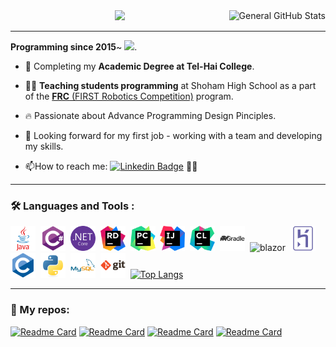 <div id="header" align="center">
<img alt="General GitHub Stats" src="https://github-readme-stats.vercel.app/api?username=nimrod46&show_icons=true&theme=merko&hide=contribs" align="right" />
  
  <img src="https://media.giphy.com/media/vzO0Vc8b2VBLi/giphy.gif" width="220"/>
</div>




<!--

<div id="badges" align="center">
  <a href="https://www.linkedin.com/in/nimrod-m-b308b4122">
    <img src="https://img.shields.io/badge/LinkedIn-blue?style=for-the-badge&logo=linkedin&logoColor=white" alt="LinkedIn Badge"/>
  </a>
</div>
-->

<!--
<div id="counter" align="center">
  <img src="https://komarev.com/ghpvc/?username=nimrod46&style=flat-square&color=blue" alt=""/>
</div>
-->

---
**Programming since 2015**~ <img src="https://media.giphy.com/media/WUlplcMpOCEmTGBtBW/giphy.gif" width="30">.

- 🔭 Completing my **Academic Degree at Tel-Hai College**.

- 👨‍🏫 **Teaching students programming** at Shoham High School as a part of the [**FRC** (FIRST Robotics Competition)](https://www.firstinspires.org/robotics/frc) program.

- 🔥 Passionate about Advance Programming Design Pinciples.

- 🚀 Looking forward for my first job - working with a team and developing my skills.

- :mailbox:How to reach me: [![Linkedin Badge](https://img.shields.io/badge/-LinkedIn-blue?style=flat&logo=Linkedin&logoColor=white)](https://www.linkedin.com/in/nimrod-m-b308b4122)
:man_technologist:

---

### :hammer_and_wrench: Languages and Tools :
<p align="center">
  
  <img src="https://github.com/devicons/devicon/blob/master/icons/java/java-original-wordmark.svg" title="Java" alt="Java" width="40" height="40"/>&nbsp;
  <img src="https://github.com/devicons/devicon/blob/master/icons/csharp/csharp-original.svg" title="Csharp" alt="C#" width="40" height="40"/>&nbsp;
  <img src="https://github.com/devicons/devicon/blob/master/icons/dotnetcore/dotnetcore-original.svg" title="dotnetcore" alt="dotnetcore" width="40" height="40"/>&nbsp;
  <img src="https://github.com/Kek5chen/devicon/blob/develop/icons/rider/rider-original.svg" title="rider" alt="rider" width="40" height="40"/>&nbsp;
  <img src="https://github.com/Kek5chen/devicon/blob/jetbrains-icons/icons/pycharm/pycharm-original.svg" title="pycharm" alt="pycharm" width="40" height="40"/>&nbsp;
  <img src="https://github.com/Kek5chen/devicon/blob/jetbrains-icons/icons/intellij/intellij-original.svg" title="intellij" alt="intellij" width="40" height="40"/>&nbsp;
  <img src="https://github.com/Kek5chen/devicon/blob/develop/icons/clion/clion-original.svg" title="clion" alt="clion" width="40" height="40"/>&nbsp;
  <img src="https://github.com/devicons/devicon/blob/master/icons/gradle/gradle-plain-wordmark.svg" title="gradle" alt="gradle" width="40" height="40"/>&nbsp;
  <img src="https://user-images.githubusercontent.com/58300181/118833035-09ee3a00-b8b9-11eb-95de-ee6e69e2f510.png" title="blazor" alt="blazor" width="40" height="40"/>&nbsp;
  <img src="https://github.com/devicons/devicon/blob/develop/icons/heroku/heroku-original.svg" title="heroku" alt="heroku" width="40" height="40"/>&nbsp;
  <img src="https://github.com/devicons/devicon/blob/master/icons/c/c-original.svg" title="heroku" alt="heroku" width="40" height="40"/>&nbsp;
  <img src="https://github.com/devicons/devicon/blob/master/icons/python/python-original.svg" title="heroku" alt="heroku" width="40" height="40"/>&nbsp;
  <img src="https://github.com/devicons/devicon/blob/master/icons/mysql/mysql-original-wordmark.svg" title="MySQL" alt="MySQL" width="40" height="40"/>&nbsp;
  <img src="https://github.com/devicons/devicon/blob/master/icons/git/git-original-wordmark.svg" title="Git" alt="Git" width="40" height="40"/>&nbsp;
  [![Top Langs](https://github-readme-stats.vercel.app/api/top-langs/?username=nimrod46&layout=compact&theme=vision-friendly-dark&langs_count=4)](https://github.com/anuraghazra/github-readme-stats) 
  
  
</p>



<!--

[![GitHub Streak](http://github-readme-streak-stats.herokuapp.com?user=nimrod46&theme=dark&date_format=j%20M%5B%20Y%5D)](https://git.io/streak-stats)
-->



---
### 💼 My repos:
[![Readme Card](https://github-readme-stats.vercel.app/api/pin/?username=OnyxTronix2231&repo=OnyxTronix-Scout-Application&theme=synthwave)](https://github.com/OnyxTronix2231/OnyxTronix-Scout-Application)
[![Readme Card](https://github-readme-stats.vercel.app/api/pin/?username=nimrod46&repo=Data-Structures-and-Algorithms&theme=synthwave)](https://github.com/nimrod46/Data-Structures-and-Algorithms)
[![Readme Card](https://github-readme-stats.vercel.app/api/pin/?username=nimrod46&repo=NetworkBehavior&theme=synthwave)](https://github.com/nimrod46/NetworkBehavior)
[![Readme Card](https://github-readme-stats.vercel.app/api/pin/?username=nimrod46&repo=RPGMultiplayerGame&theme=synthwave)](https://github.com/nimrod46/RPGMultiplayerGame)




<!--
**nimrod46/nimrod46** is a ✨ _special_ ✨ repository because its `README.md` (this file) appears on your GitHub profile.

Here are some ideas to get you started:

- 🔭 I’m currently working on ...
- 🌱 I’m currently learning ...
- 👯 I’m looking to collaborate on ...
- 🤔 I’m looking for help with ...
- 💬 Ask me about ...
- 📫 How to reach me: ...
- 😄 Pronouns: ...
- ⚡ Fun fact: ...
-->

